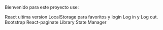 
Bienvenido para este proyecto use: 

React ultima version
LocalStorage para favoritos y login
Log in y Log out.
Bootstrap
React-paginate Library
State Manager
